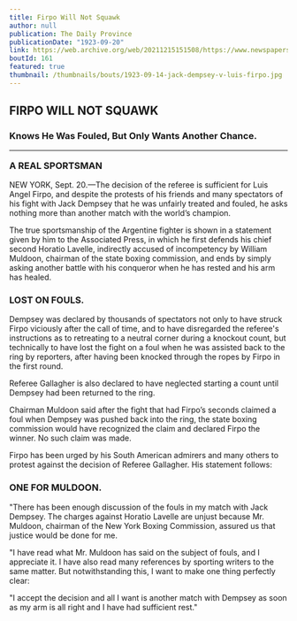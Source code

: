 ```yaml
---
title: Firpo Will Not Squawk
author: null
publication: The Daily Province
publicationDate: "1923-09-20"
link: https://web.archive.org/web/20211215151508/https://www.newspapers.com/clip/29630296/the-province/
boutId: 161
featured: true
thumbnail: /thumbnails/bouts/1923-09-14-jack-dempsey-v-luis-firpo.jpg
---
```


## FIRPO WILL NOT SQUAWK

### Knows He Was Fouled, But Only Wants Another Chance. <br> <hr> A REAL SPORTSMAN

NEW YORK, Sept. 20.—The decision of the referee is sufficient for Luis Angel Firpo, and despite the protests of his friends and many spectators of his fight with Jack Dempsey that he was unfairly treated and fouled, he asks nothing more than another match with the world’s champion.

The true sportsmanship of the Argentine fighter is shown in a statement given by him to the Associated Press, in which he first defends his chief second Horatio Lavelle, indirectly accused of incompetency by William Muldoon, chairman of the state boxing commission, and ends by simply asking another battle with his conqueror when he has rested and his arm has healed.

### LOST ON FOULS.

Dempsey was declared by thousands of spectators not only to have struck Firpo viciously after the call of time, and to have disregarded the referee's instructions as to retreating to a neutral corner during a knockout count, but technically to have lost the fight on a foul when he was assisted back to the ring by reporters, after having been knocked through the ropes by Firpo in the first round.

Referee Gallagher is also declared to have neglected starting a count until Dempsey had been returned to the ring.

Chairman Muldoon said after the fight that had Firpo’s seconds claimed a foul when Dempsey was pushed back into the ring, the state boxing commission would have recognized the claim and declared Firpo the winner. No such claim was made.

Firpo has been urged by his South American admirers and many others to protest against the decision of Referee Gallagher. His statement follows:

### ONE FOR MULDOON.

"There has been enough discussion of the fouls in my match with Jack Dempsey. The charges against Horatio Lavelle are unjust because Mr. Muldoon, chairman of the New York Boxing Commission, assured us that justice would be done for me.

"I have read what Mr. Muldoon has said on the subject of fouls, and I appreciate it. I have also read many references by sporting writers to the same matter. But notwithstanding this, I want to make one thing perfectly clear:

"I accept the decision and all I want is another match with Dempsey as soon as my arm is all right and I have had sufficient rest."
